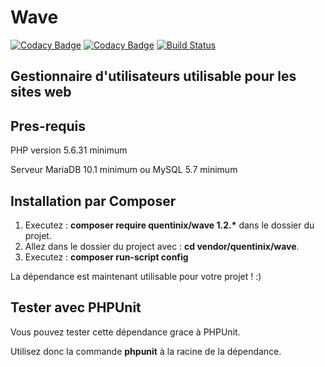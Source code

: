 Wave
====

[![Codacy Badge](https://api.codacy.com/project/badge/Grade/124dfab578544851bdef8c05fe0a6bc8)](https://www.codacy.com/app/Quentinix/Wave?utm_source=github.com&utm_medium=referral&utm_content=Quentinix/Wave&utm_campaign=badger)
[![Codacy Badge](https://api.codacy.com/project/badge/Coverage/802287394f6048669bb07ad3c294e13b)](https://www.codacy.com/app/Quentinix/Wave?utm_source=github.com&utm_medium=referral&utm_content=Quentinix/Wave&utm_campaign=Badge_Coverage)
[![Build Status](https://travis-ci.org/Quentinix/Wave.svg?branch=master)](https://travis-ci.org/Quentinix/Wave)

Gestionnaire d'utilisateurs utilisable pour les sites web
---------------------------------------------------------

Pres-requis
-----------

PHP version 5.6.31 minimum

Serveur MariaDB 10.1 minimum ou MySQL 5.7 minimum

Installation par Composer
-------------------------

1. Executez : **composer require quentinix/wave 1.2.\*** dans le dossier du projet.
2. Allez dans le dossier du project avec : **cd vendor/quentinix/wave**.
3. Executez : **composer run-script config**

La dépendance est maintenant utilisable pour votre projet ! :)

Tester avec PHPUnit
-------------------

Vous pouvez tester cette dépendance grace à PHPUnit.

Utilisez donc la commande **phpunit** à la racine de la dépendance.
